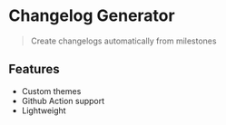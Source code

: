 # Changelog Generator

> Create changelogs automatically from milestones

## Features

* Custom themes
* Github Action support
* Lightweight
